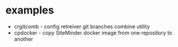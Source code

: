 # examples
* crgitcomb - config retreiver git branches combine utility
* cpdocker - copy SiteMinder docker image from one repository to another
